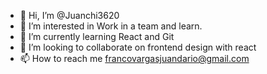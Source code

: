 - 👋 Hi, I’m @Juanchi3620
- 👀 I’m interested in Work in a team and learn.
- 🌱 I’m currently learning React and Git
- 💞️ I’m looking to collaborate on frontend design with react 
- 📫 How to reach me francovargasjuandario@gmail.com

<!---
Juanchi3620/Juanchi3620 is a ✨ special ✨ repository because its `README.md` (this file) appears on your GitHub profile.
You can click the Preview link to take a look at your changes.
--->
